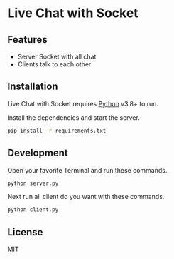 # Live Chat with Socket

## Features

- Server Socket with all chat
- Clients talk to each other


## Installation

Live Chat with Socket requires [Python](https://www.python.org/) v3.8+ to run.

Install the dependencies and start the server.

```sh
pip install -r requirements.txt
```

## Development
Open your favorite Terminal and run these commands.

```sh
python server.py
```
Next run all client do you want with these commands.
```sh
python client.py
```
## License

MIT